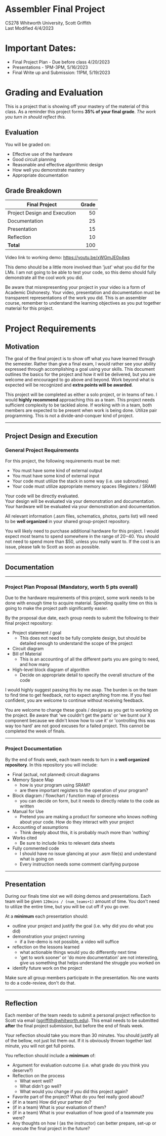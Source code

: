 # Assembler Final Project
CS278 Whitworth University, Scott Griffith  
Last Modified 4/4/2023  

# Important Dates:
* Final Project Plan - Due before class 4/20/2023
* Presentations - 1PM-3PM, 5/16/2023 
* Final Write up and Submission: 11PM, 5/19/2023 

# Grading and Evaluation

This is a project that is showing off your mastery of the material of this class. As a reminder this project forms __35% of your final grade__. *The work you turn in should reflect this.*

## Evaluation
You will be graded on:
- Effective use of the hardware
- Good circuit planning
- Reasonable and effective algorithmic design
- How well you demonstrate mastery
- Appropriate documentation

## Grade Breakdown
| Final Project                | Grade |
|------------------------------|------:|
| Project Design and Execution |   50  |
| Documentation                |   25  |
| Presentation                 |   15  |
| Reflection                   |   10  |
|  __Total__                   |  100  |

Video link to working demo: https://youtu.be/xWGmJE0x4ws

This demo should be a little more involved than 'just' what you did for the LMs. I am not going to be able to test your code, so this demo should fully demonstrate all the cool work you did. 

Be aware that misrepresenting your project in your video is a form of Academic Dishonesty. Your video, presentation and documentation must be transparent representations of the work you did. This is an assembler course, remember to understand the learning objectives as you put together material for this project. 

# Project Requirements

## Motivation
The goal of the final project is to show off what you have learned through the semester. Rather than give a final exam, I would rather see your ability expressed through accomplishing a goal using your skills. This document outlines the basics for the project and how it will be delivered, but you are welcome and encouraged to go above and beyond. Work beyond what is expected will be recognized and __extra points will be awarded__.

This project will be completed as either a solo project, or in teams of two. I would **highly recommend** approaching this as a team. This project needs sufficient complexity to be tackled alone. If working with in a team, both members are expected to be present when work is being done. Utilize pair programming. This is not a divide-and-conquer kind of project.

-------------------------

## Project Design and Execution

### General Project Requirements
For this project, the following requirements must be met:  
  * You must have some kind of external output
  * You must have some kind of external input
  * Your code must utilize the stack in some way (i.e. use subroutines)
  * Your code must utilize appropriate memory spaces (Registers / SRAM)

Your code will be directly evaluated.  
Your design will be evaluated via your demonstration and documentation.  
Your hardware will be evaluated via your demonstration and documentation.

All relevant information (.asm files, schematics, photos, parts list) will need to be **well organized** in your shared group-project repository.

You will likely need to purchase additional hardware for this project. I would expect most teams to spend somewhere in the range of $20-$40. You should not need to spend more than $50, unless you really want to. If the cost is an issue, please talk to Scott as soon as possible. 

-------------------------

## Documentation

-------------------------

### Project Plan Proposal (Mandatory, worth 5 pts overall)

Due to the hardware requirements of this project, some work needs to be done with enough time to acquire material. Spending quality time on this is going to make the project path significantly easier.  

By the proposal due date, each group needs to submit the following to their final project repository:

* Project statement / goal
  * This does not need to be fully complete design, but should be detailed enough to understand the scope of the project
* Circuit diagram
* Bill of Material
  * This is an accounting of all the different parts you are going to need, and how many
* High-level block diagram of algorithm
  * Decide on appropriate detail to specify the overall structure of the code  

I would highly suggest passing this by me asap. The burden is on the team to find time to get feedback, not to expect anything from me. If you feel confident, you are welcome to continue without receiving feedback.

You are welcome to change these goals / designs as you get to working on the project. Be aware that 'we couldn't get the parts' or 'we burnt our X component because we didn't know how to use it' or 'controlling this was way too hard' are not good excuses for a failed project. This cannot be completed the week of finals. 

-------------------------

### Project Documentation

By the end of finals week, each team needs to turn in a **well organized repository**. In this repository you will include:
* Final (actual, not planned) circuit diagrams
* Memory Space Map
  * how is your program using SRAM?
  * are there important registers to the operation of your program?
* Block diagram / flowchart / function map of process
  * you can decide on form, but it needs to directly relate to the code as written
* Manual for Use
  * Pretend you are making a product for someone who knows nothing about your code. How do they interact with your project
* Accounting of assumptions
  * Think deeply about this, it is probably much more than 'nothing'
* Works cited
  * Be sure to include links to relevant data sheets
* Fully commented code
  * I should have no issue glancing at your .asm file(s) and understand what is going on
  * Every instruction needs some comment clarifying purpose

-------------------------

## Presentation

During our finals time slot we will doing demos and presentations. Each team will be given `120mins / (num_teams+1)` amount of time. You don't need to utilize the entire time, but you will be cut off if you go over. 

At a **minimum** each presentation should:
* outline your project and justify the goal (i.e. why did you do what you did)
* demonstration your project running
  * if a live-demo is not possible, a video will suffice
* reflection on the lessons learned
  * what actionable things would you do differently next time
  * 'get to work sooner' or 'do more documentation' are not interesting, give us something that helps understand the struggle you worked on
* identify future work on the project

Make sure all group members participate in the presentation. No one wants to do a code-review, don't do that. 

-------------------------

## Reflection

Each member of the team needs to submit a personal project reflection to Scott via email (sgriffith@whitworth.edu). This email needs to be submitted **after** the final project submission, but before the end of finals week.

Your reflection should take you more than 30 minutes. You should justify all of the bellow, not just list them out. If it is obviously thrown together last minute, you will not get full points. 

You reflection should include a **minimum** of:
* Argument for evaluation outcome (i.e. what grade do you think you deserve?)
* Reflection on the process
  * What went well?
  * What didn't go well?
  * What would you change if you did this project again?
* Favorite part of the project? What do you feel really good about?
* (if in a team) How did your partner do? 
* (if in a team) What is your evaluation of them?
* (if in a team) What is your evaluation of how good of a teammate you were?
* Any thoughts on how I (as the instructor) can better prepare, set-up or execute the final project in the future?
